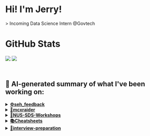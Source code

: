 

# Hi! I'm Jerry!
<p>
  > Incoming Data Science Intern @Govtech
</p>

# GitHub Stats
<p>
  <img align="center" src="https://github-readme-stats.vercel.app/api?username=mcxraider&count_private=true&show_icons=true&theme=github_dark&bg_color=00000099&rank_icon=percentile" />
  <img align="center" src="https://github-readme-stats.vercel.app/api/top-langs/?username=mcxraider&theme=github_dark&bg_color=00000099&exclude_repo=mcxraider.github.io&langs_count=8&size_weight=0.3&count_weight=0.7&hide=css,html&layout=compact" />
</p>
<br>

## 🔨 AI-generated summary of what I've been working on:

  <details>
  <summary><strong><a href="https://github.com/mcxraider/seh_feedback">⚙️seh_feedback</a></strong></summary>
  <br/>
  > This repository contains information and resources regarding the analysis of seller feedback on the Shopee e-commerce platform through a Content Management System (CMS). <br/>
  ------------------------------------------------------------------------------------------------------------------------------ <br/>
  > The 'seh_feedback' repository saw various updates including fixes, path updates, data preparation improvements, pipeline modifications, translation model enhancements, and CSV edits.
  </details>
  
  <details>
  <summary><strong><a href="https://github.com/mcxraider/mcxraider">💼mcxraider</a></strong></summary>
  <br/>
  > This repository contains automated scripts for generating README files using GPT-3 and scheduling them to publish on a Github profile at regular intervals. <br/>
  ------------------------------------------------------------------------------------------------------------------------------ <br/>
  > Multiple commits to the 'mcxraider' repository focus on automating README updates and modifying related files like 'markdown.ts' and 'build.yml'. The commits are signed-off by 'jerry'.
  </details>
  
  <details>
  <summary><strong><a href="https://github.com/mcxraider/NUS-SDS-Workshops">🌟NUS-SDS-Workshops</a></strong></summary>
  <br/>
  > This repository contains the central codebase for NUS SDS Workshops Committee, featuring code related to organizing and facilitating workshops. <br/>
  ------------------------------------------------------------------------------------------------------------------------------ <br/>
  > Commits include updates to the README file, dataset addition, deletion of EDA.ipynb, and creation of notebooks using Colab for an EDA workshop in NUS SDS Workshops.
  </details>
  
  <details>
  <summary><strong><a href="https://github.com/mcxraider/Cheatsheets">📚Cheatsheets</a></strong></summary>
  <br/>
  > This repository contains a collection of scripts and tools for automating software deployment processes. It includes scripts for CI/CD pipelines, infrastructure as code, and configuration management. <br/>
  ------------------------------------------------------------------------------------------------------------------------------ <br/>
  > The 'Cheatsheets' repository now includes an updated 2102 cheatsheet, with a prior deletion of DSA2101_cheatsheet.R file.
  </details>
  
  <details>
  <summary><strong><a href="https://github.com/mcxraider/interview-preparation">🚀interview-preparation</a></strong></summary>
  <br/>
  > This repository contains a collection of questions and answers tailored for data science/data analyst interviews, aiding in preparation and study for job interviews in the field. <br/>
  ------------------------------------------------------------------------------------------------------------------------------ <br/>
  > The repository 'interview-preparation' now includes LLM interview questions following the initial commit.
  </details>
  
<br>


